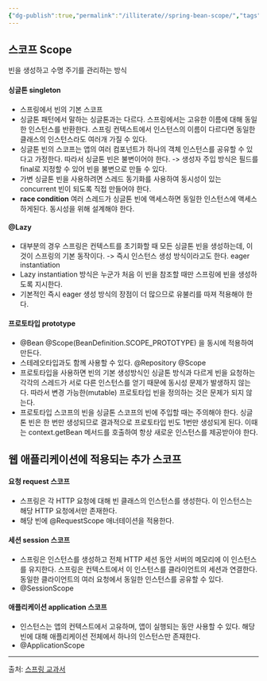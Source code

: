 ```yaml
---
{"dg-publish":true,"permalink":"/illiterate//spring-bean-scope/","tags":["spring","bean","scope"],"noteIcon":"","created":"2025-03-12T10:25:00","updated":"2025-03-12T10:27:36+09:00"}
---
```


## 스코프 Scope

빈을 생성하고 수명 주기를 관리하는 방식

#### 싱글톤 singleton

- 스프링에서 빈의 기본 스코프
- 싱글톤 패턴에서 말하는 싱글톤과는 다르다. 스프링에서는 고유한 이름에 대해 동일한 인스턴스를 반환한다. 스프링 컨텍스트에서 인스턴스의 이름이 다르다면 동일한 클래스의 인스턴스라도 여러개 가질 수 있다.
- 싱글톤 빈의 스코프는 앱의 여러 컴포넌트가 하나의 객체 인스턴스를 공유할 수 있다고 가정한다. 따라서 싱글톤 빈은 불변이어야 한다. -> 생성자 주입 방식은 필드를 final로 지정할 수 있어 빈을 불변으로 만들 수 있다.
- 가변 싱글톤 빈을 사용하려면 스레드 동기화를 사용하여 동시성이 있는 concurrent 빈이 되도록 직접 만들어야 한다.
- **race condition** 여러 스레드가 싱글톤 빈에 액세스하면 동일한 인스턴스에 액세스하게된다. 동시성을 위해 설계해야 한다.

#### @Lazy

- 대부분의 경우 스프링은 컨텍스트를 초기화할 때 모든 싱글톤 빈을 생성하는데, 이것이 스프링의 기본 동작이다. -> 즉시 인스턴스 생성 방식이라고도 한다. eager instantiation
- Lazy instantiation 방식은 누군가 처음 이 빈을 참조할 때만 스프링에 빈을 생성하도록 지시한다.
- 기본적인 즉시 eager 생성 방식의 장점이 더 많으므로 유불리를 따져 적용해야 한다.

#### 프로토타입 prototype

- @Bean @Scope(BeanDefinition.SCOPE_PROTOTYPE) 을 동시에 적용하여 만든다.
- 스테레오타입과도 함께 사용할 수 있다. @Repository @Scope
- 프로토타입을 사용하면 빈의 기본 생성방식인 싱글톤 방식과 다르게 빈을 요청하는 각각의 스레드가 서로 다른 인스턴스를 얻기 때문에 동시성 문제가 발생하지 않는다. 따라서 변경 가능한(mutable) 프로토타입 빈을 정의하는 것은 문제가 되지 않는다.
- 프로토타입 스코프의 빈을 싱글톤 스코프의 빈에 주입할 때는 주의해야 한다. 싱글톤 빈은 한 번만 생성되므로 결과적으로 프로토타입 빈도 1번만 생성되게 된다. 이때는 context.getBean 메서드를 호출하여 항상 새로운 인스턴스를 제공받아야 한다.

## 웹 애플리케이션에 적용되는 추가 스코프

#### 요청 request 스코프

- 스프링은 각 HTTP 요청에 대해 빈 클래스의 인스턴스를 생성한다. 이 인스턴스는 해당 HTTP 요청에서만 존재한다.
- 해당 빈에 @RequestScope 애너테이션을 적용한다.

#### 세션 session 스코프

- 스프링은 인스턴스를 생성하고 전체 HTTP 세션 동안 서버의 메모리에 이 인스턴스를 유지한다. 스프링은 컨텍스트에서 이 인스턴스를 클라이언트의 세션과 연결한다. 동일한 클라이언트의 여러 요청에서 동일한 인스턴스를 공유할 수 있다.
- @SessionScope

#### 애플리케이션 application 스코프

- 인스턴스는 앱의 컨텍스트에서 고유하며, 앱이 실행되는 동안 사용할 수 있다. 해당 빈에 대해 애플리케이션 전체에서 하나의 인스턴스만 존재한다.
- @ApplicationScope

---
출처: [스프링 교과서](https://product.kyobobook.co.kr/detail/S000213355775)

